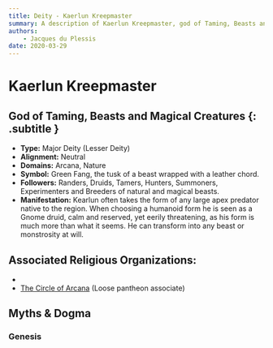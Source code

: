 ```yaml
---
title: Deity - Kaerlun Kreepmaster
summary: A description of Kaerlun Kreepmaster, god of Taming, Beasts and Magical Creatures.
authors:
    - Jacques du Plessis
date: 2020-03-29
---
```

# Kaerlun Kreepmaster
## God of Taming, Beasts and Magical Creatures {: .subtitle }

* **Type:** Major Deity (Lesser Deity)
* **Alignment:** Neutral
* **Domains:** Arcana, Nature
* **Symbol:** Green Fang, the tusk of a beast wrapped with a leather chord.
* **Followers:** Randers, Druids, Tamers, Hunters, Summoners, Experimenters and Breeders of natural and magical beasts.
* **Manifestation:** Kearlun often takes the form of any large apex predator native to the region.  When choosing a humanoid form he is seen as a Gnome druid, calm and reserved, yet eerily threatening, as his form is much more than what it seems.  He can transform into any beast or monstrosity at will.

## Associated Religious Organizations:
* 
* [The Circle of Arcana](/religion/organizations/circle_of_arcana) (Loose pantheon associate)

## Myths & Dogma
### Genesis
